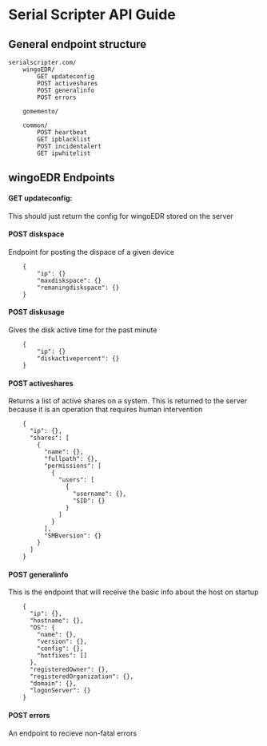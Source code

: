 # Serial Scripter API Guide

## General endpoint structure

```
serialscripter.com/
	wingoEDR/
		GET updateconfig
		POST activeshares
		POST generalinfo
		POST errors

	gomemento/

	common/
		POST heartbeat
		GET ipblacklist
		POST incidentalert
		GET ipwhitelist
```

## wingoEDR Endpoints

#### GET updateconfig:

This should just return the config for wingoEDR stored on the server

#### POST diskspace

Endpoint for posting the dispace of a given device

```
    {
    	"ip": {}
    	"maxdiskspace": {}
    	"remaningdiskspace": {}
    }
```

#### POST diskusage

Gives the disk active time for the past minute

```
	{
		"ip": {}
		"diskactivepercent": {}
	}
```

#### POST activeshares

Returns a list of active shares on a system. This is returned to the server because it is an operation that requires human intervention

```
	{
	  "ip": {},
	  "shares": [
	    {
	      "name": {},
	      "fullpath": {},
	      "permissions": [
	        {
	          "users": [
	            {
	              "username": {},
	              "SID": {}
	            }
	          ]
	        }
	      ],
	      "SMBversion": {}
	    }
	  ]
	}
```

#### POST generalinfo

This is the endpoint that will receive the basic info about the host on startup

```
	{
	  "ip": {},
	  "hostname": {},
	  "OS": {
	    "name": {},
	    "version": {},
	    "config": {},
	    "hotfixes": []
	  },
	  "registeredOwner": {},
	  "registeredOrganization": {},
	  "domain": {},
	  "logonServer": {}
	}
```

#### POST errors

An endpoint to recieve non-fatal errors
